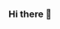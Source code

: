### Hi there 👋

<!--
** I'm Barakat, a passionate data enthusiast and storyteller who loves to blend the art of narrative design with the science of data analysis.

💻 Tech Stack:

Proficient in SQL, Python, Power BI, and Excel.
Certified Microsoft Power BI Data Analyst Associate.
Co-founder of Gbrossoft, where I'm a Narrative Designer, fusing data-driven insights with creative storytelling.
📈 Data Driven & Creative:
I'm on a journey to unravel meaningful insights from data and weave them into compelling narratives. My background in writing and my experience in the indie game development scene uniquely position me to see data from both analytical and creative perspectives.

🎮 Game Dev Enthusiast:
As a co-founder of Gbrossoft, I'm deeply involved in indie game development. I'm excited about the intersection of storytelling and interactive experiences, and I believe that data can enhance both.

🔍 Exploring Data Horizons:
Currently honing my skills in data science and artificial intelligence through the Women Techsters Fellowship Program '24. Let's connect, collaborate, and explore the endless possibilities of data together!BarakatAA/BarakatAA** is a ✨ _special_ ✨ repository because its `README.md` (this file) appears on your GitHub profile.

-->
